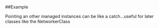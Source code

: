 
<!---
FrozenIsBool True
-->

##Example

Pointing an other managed instances can be like a catch...useful for later classes
like the NetworkerClass